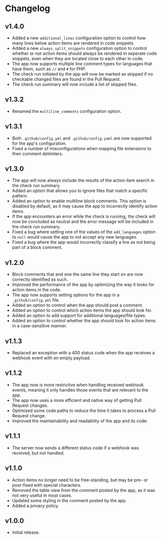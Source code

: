 # Changelog

## v1.4.0

<!--Releasenotes start-->
- Added a new `additional_lines` configuration option to control how many lines below action items are rendered in code snippets.
- Added a new `always_split_snippets` configuration option to control whether or not action items should always be rendered in seperate code snippets, even when they are located close to each other in code.
- The app now supports multiple line comment types for languages that have them, such as `//` and `#` for PHP.
- The check run initiated by the app will now be marked as skipped if no checkable changed files are found in the Pull Request.
- The check run summary will now include a list of skipped files.
<!--Releasenotes end-->

## v1.3.2

- Renamed the `multiline_comments` configuration option.

## v1.3.1

- Both `.github/config.yml` and `.github/config.yaml` are now supported for the app's configuration.
- Fixed a number of misconfigurations when mapping file extensions to their comment delimiters.

## v1.3.0

- The app will now always include the results of the action item search in the check run summary.
- Added an option that allows you to ignore files that match a specific pattern. 
- Added an option to enable multiline block comments. This option is disabled by default, as it may cause the app to incorrectly identify action items.
- If the app encounters an error while the check is running, the check will now be concluded as neutral and the error message will be included in the check run summary.
- Fixed a bug where setting one of the values of the `add_languages` option to `null` would cause the app to not accept any new languages.
- Fixed a bug where the app would incorrectly classify a line as not being part of a block comment.

## v1.2.0

- Block comments that end one the same line they start on are now correctly identified as such.
- Improved the performance of the app by optimizing the way it looks for action items in the code.
- The app now supports setting options for the app in a `.github/config.yml` file.
- Added an option to control when the app should post a comment.
- Added an option to control which action items the app should look for.
- Added an option to add support for additional languages/file types.
- Added an option to control whether the app should look for action items in a case-sensitive manner.

## v1.1.3

- Replaced an exception with a 400 status code when the app receives a webhook event with en empty payload.

## v1.1.2

- The app now is more restrictive when handling received webhook events, meaning it only handles those events that are relevant to the app.
- The app now uses a more efficient and native way of getting Pull Request changes.
- Optimized some code paths to reduce the time it takes to process a Pull Request change.
- Improved the maintainability and readability of the app and its code.

## v1.1.1

- The server now sends a different status code if a webhook was received, but not handled.

## v1.1.0

- Action items no longer need to be free-standing, but may be pre- or post-fixed with special characters.
- Removed the table view from the comment posted by the app, as it was not very useful in most cases.
- Updated some styling in the comment posted by the app.
- Added a privacy policy.


## v1.0.0

- Initial release.
